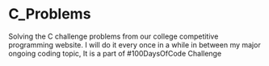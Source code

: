 # C_Problems
Solving the C challenge problems from our college competitive programming website. I will do it every once in a while in between my major ongoing coding topic, It is a part of #100DaysOfCode Challenge
